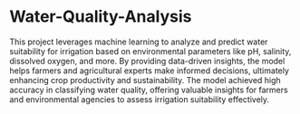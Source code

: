 # Water-Quality-Analysis
This project leverages machine learning to analyze and predict water suitability for irrigation based on environmental parameters like pH, salinity, dissolved oxygen, and more. By providing data-driven insights, the model helps farmers and agricultural experts make informed decisions, ultimately enhancing crop productivity and sustainability. The model achieved high accuracy in classifying water quality, offering valuable insights for farmers and environmental agencies to assess irrigation suitability effectively.
